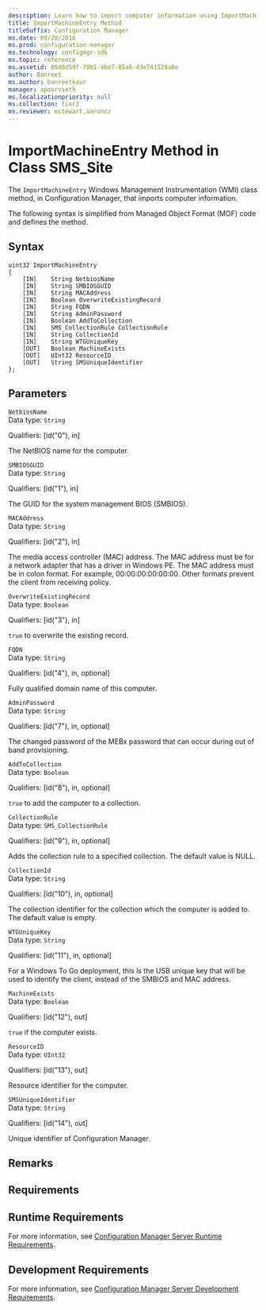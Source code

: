 ```yaml
---
description: Learn how to import computer information using ImportMachineEntry class method in Configuration Manager.
title: ImportMachineEntry Method
titleSuffix: Configuration Manager
ms.date: 09/20/2016
ms.prod: configuration-manager
ms.technology: configmgr-sdk
ms.topic: reference
ms.assetid: 89d8d59f-79b1-4be7-85a8-43e741528a8e
author: Banreet
ms.author: banreetkaur
manager: apoorvseth
ms.localizationpriority: null
ms.collection: tier3
ms.reviewer: mstewart,aaroncz 
---
```

# ImportMachineEntry Method in Class SMS_Site
The `ImportMachineEntry` Windows Management Instrumentation (WMI) class method, in Configuration Manager, that imports computer information.  

 The following syntax is simplified from Managed Object Format (MOF) code and defines the method.  

## Syntax  

```  
uint32 ImportMachineEntry   
{  
    [IN]    String NetbiosName  
    [IN]    String SMBIOSGUID  
    [IN]    String MACAddress  
    [IN]    Boolean OverwriteExistingRecord  
    [IN]    String FQDN  
    [IN]    String AdminPassword  
    [IN]    Boolean AddToCollection  
    [IN]    SMS_CollectionRule CollectionRule  
    [IN]    String CollectionId  
    [IN]    String WTGUniqueKey  
    [OUT]   Boolean MachineExists  
    [OUT]   UInt32 ResourceID  
    [OUT]   String SMSUniqueIdentifier  
};  
```  

## Parameters  
 `NetbiosName`  
 Data type: `String`  

 Qualifiers: [id("0"), in]  

 The NetBIOS name for the computer.  

 `SMBIOSGUID`  
 Data type: `String`  

 Qualifiers: [id("1"), in]  

 The GUID for the system management BIOS (SMBIOS).  

 `MACAddress`  
 Data type: `String`  

 Qualifiers: [id("2"), in]  

 The media access controller (MAC) address. The MAC address must be for a network adapter that has a driver in Windows PE. The MAC address must be in colon format. For example, 00:00:00:00:00:00. Other formats prevent the client from receiving policy.  

 `OverwriteExistingRecord`  
 Data type: `Boolean`  

 Qualifiers: [id("3"), in]  

 `true` to overwrite the existing record.  

 `FQDN`  
 Data type: `String`  

 Qualifiers: [id("4"), in, optional]  

 Fully qualified domain name of this computer.  

 `AdminPassword`  
 Data type: `String`  

 Qualifiers: [id("7"), in, optional]  

 The changed password of the MEBx password that can occur during out of band provisioning.  

 `AddToCollection`  
 Data type: `Boolean`  

 Qualifiers: [id("8"), in, optional]  

 `true` to add the computer to a collection.  

 `CollectionRule`  
 Data type: `SMS_CollectionRule`  

 Qualifiers: [id("9"), in, optional]  

 Adds the collection rule to a specified collection. The default value is NULL.  

 `CollectionId`  
 Data type: `String`  

 Qualifiers: [id("10"), in, optional]  

 The collection identifier for the collection which the computer is added to. The default value is empty.  

 `WTGUniqueKey`  
 Data type: `String`  

 Qualifiers: [id("11"), in, optional]  

 For a Windows To Go deployment, this is the USB unique key that will be used to identify the client, instead of the SMBIOS and MAC address.  

 `MachineExists`  
 Data type: `Boolean`  

 Qualifiers: [id("12"), out]  

 `true` if the computer exists.  

 `ResourceID`  
 Data type: `UInt32`  

 Qualifiers: [id("13"), out]  

 Resource identifier for the computer.  

 `SMSUniqueIdentifier`  
 Data type: `String`  

 Qualifiers: [id("14"), out]  

 Unique identifier of Configuration Manager.  

## Remarks  

## Requirements  

## Runtime Requirements  
 For more information, see [Configuration Manager Server Runtime Requirements](../../../../../develop/core/reqs/server-runtime-requirements.md).  

## Development Requirements  
 For more information, see [Configuration Manager Server Development Requirements](../../../../../develop/core/reqs/server-development-requirements.md).
